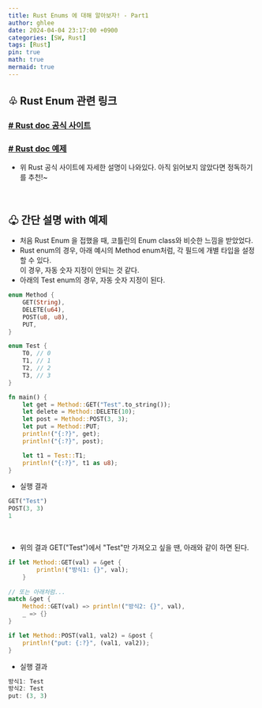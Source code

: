```yaml
---
title: Rust Enums 에 대해 알아보자! - Part1
author: ghlee
date: 2024-04-04 23:17:00 +0900
categories: [SW, Rust]
tags: [Rust]
pin: true
math: true
mermaid: true
---
```


## ♧ Rust Enum 관련 링크
### [**# Rust doc 공식 사이트**](https://doc.rust-kr.org/ch06-00-enums.html)
### [**# Rust doc 예제**](https://doc.rust-lang.org/rust-by-example/custom_types/enum.html)

- 위 Rust 공식 사이트에 자세한 설명이 나와있다. 아직 읽어보지 않았다면 정독하기를 추천!~

<br>

## ♧ 간단 설명 with 예제
- 처음 Rust Enum 을 접했을 때, 코틀린의 Enum class와 비슷한 느낌을 받았었다. 
- Rust enum의 경우, 아래 예시의 Method enum처럼, 각 필드에 개별 타입을 설정할 수 있다.   
이 경우, 자동 숫자 지정이 안되는 것 같다.   
- 아래의 Test enum의 경우, 자동 숫자 지정이 된다.

``` rust
enum Method {
    GET(String),
    DELETE(u64),
    POST(u8, u8),
    PUT,
}

enum Test {
    T0, // 0
    T1, // 1
    T2, // 2
    T3, // 3
}

fn main() {
    let get = Method::GET("Test".to_string());
    let delete = Method::DELETE(10);
    let post = Method::POST(3, 3);
    let put = Method::PUT;
    println!("{:?}", get);
    println!("{:?}", post);

    let t1 = Test::T1;
    println!("{:?}", t1 as u8);
}
```


- 실행 결과

``` rust
GET("Test")
POST(3, 3)
1
```

<br>

- 위의 결과 GET("Test")에서 "Test"만 가져오고 싶을 땐, 아래와 같이 하면 된다. 

``` rust
if let Method::GET(val) = &get {
        println!("방식1: {}", val);
    }
    
// 또는 아래처럼...
match &get {
    Method::GET(val) => println!("방식2: {}", val),
    _ => {}
}

if let Method::POST(val1, val2) = &post {
    println!("put: {:?}", (val1, val2));
}
```


- 실행 결과

``` rust
방식1: Test
방식2: Test
put: (3, 3)
```

